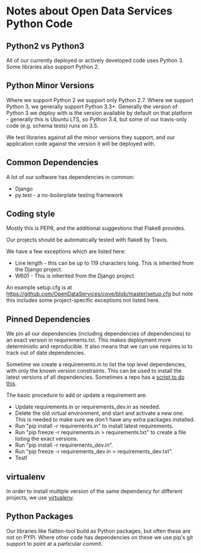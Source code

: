 Notes about Open Data Services Python Code
==========================================

Python2 vs Python3
------------------

All of our currently deployed or actively developed code uses Python 3. Some libraries also support Python 2.

Python Minor Versions
---------------------

Where we support Python 2 we support only Python 2.7. Where we support Python 3, we generally support Python 3.3+. Generally the version of Python 3 we deploy with is the version available by default on that platform - generally this is Ubuntu LTS, so Python 3.4, but some of our travis-only code (e.g. schema tests) runs on 3.5.

We test libraries against all the minor versions they support, and our application code against the version it will be deployed with.

Common Dependencies
-------------------

A lot of our software has dependencies in common:

* Django
* py.test - a no-boilerplate testing framework

Coding style
------------

Mostly this is PEP8, and the additional suggestions that Flake8 provides.

Our projects should be automatically tested with flake8 by Travis.

We have a few exceptions which are listed here:

* Line length - this can be up to 119 characters long. This is inherited from the Django project.
* W601 - This is inherited from the Django project.

An example setup.cfg is at https://github.com/OpenDataServices/cove/blob/master/setup.cfg but note this includes some project-specific exceptions not listed here.

Pinned Dependencies
-------------------

We pin all our dependencies (including dependencies of dependencies) to an exact version in requirements.txt. This makes deployment more deterministic and reproducible. It also means that we can use requires.io to track out of date dependencies.

Sometime we create a requirements.in to list the top level dependencies, with only the known version constraints. This can be used to install the latest versions of all dependencies. Sometimes a repo has a [script to do this](https://github.com/OpenDataServices/cove/blob/master/update_requirements.sh).

The basic procedure to add or update a requirement are:

* Update requirements.in or requirements_dev.in as needed.
* Delete the old virtual environment, and start and activate a new one. This is needed to make sure we don't have any extra packages installed.
* Run "pip install -r requirements.in" to install latest requirements.
* Run "pip freeze -r requirements.in > requirements.txt" to create a file listing the exact versions.
* Run "pip install -r requirements_dev.in".
* Run "pip freeze -r requirements_dev.in > requirements_dev.txt".
* Test!

virtualenv
----------

In order to install multiple version of the same dependency for different projects, we use [virtualenv](https://virtualenv.pypa.io/en/latest/).

Python Packages
---------------

Our libraries like flatten-tool build as Python packages, but often these are not on PYPI. Where other code has dependencies on these we use pip's git support to point at a particular commit.

